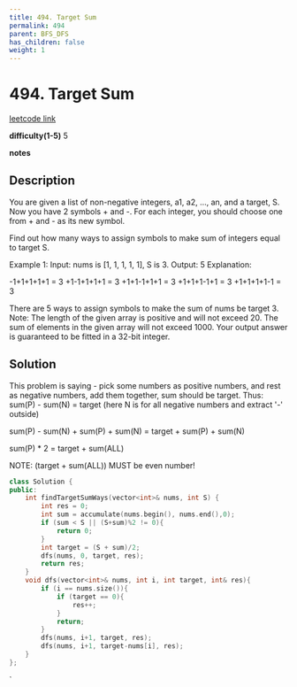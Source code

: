```yaml
---
title: 494. Target Sum
permalink: 494
parent: BFS_DFS
has_children: false
weight: 1
---
```

# 494. Target Sum
[leetcode link](https://leetcode.com/problems/target-sum/)

**difficulty(1-5)** 
5

**notes**   


## Description
You are given a list of non-negative integers, a1, a2, ..., an, and a target, S. Now you have 2 symbols + and -. For each integer, you should choose one from + and - as its new symbol.

Find out how many ways to assign symbols to make sum of integers equal to target S.

Example 1:
Input: nums is [1, 1, 1, 1, 1], S is 3. 
Output: 5
Explanation: 

-1+1+1+1+1 = 3
+1-1+1+1+1 = 3
+1+1-1+1+1 = 3
+1+1+1-1+1 = 3
+1+1+1+1-1 = 3

There are 5 ways to assign symbols to make the sum of nums be target 3.
Note:
The length of the given array is positive and will not exceed 20.
The sum of elements in the given array will not exceed 1000.
Your output answer is guaranteed to be fitted in a 32-bit integer.

## Solution
This problem is saying - pick some numbers as positive numbers, and rest as negative numbers, add them together, sum should be target. 
Thus:
sum(P) - sum(N) = target (here N is for all negative numbers and extract '-' outside)

sum(P) - sum(N) + sum(P) + sum(N) = target + sum(P) + sum(N)

sum(P) * 2 = target + sum(ALL)

NOTE: (target + sum(ALL)) MUST be even number!
```c++
class Solution {
public:
    int findTargetSumWays(vector<int>& nums, int S) {
        int res = 0;
        int sum = accumulate(nums.begin(), nums.end(),0);
        if (sum < S || (S+sum)%2 != 0){
            return 0;
        }
        int target = (S + sum)/2;
        dfs(nums, 0, target, res);
        return res;
    }
    void dfs(vector<int>& nums, int i, int target, int& res){
        if (i == nums.size()){
            if (target == 0){
                res++;
            }
            return;
        }
        dfs(nums, i+1, target, res);
        dfs(nums, i+1, target-nums[i], res);
    }
};
```

<!-- 
Default label
{: .label }

Blue label
{: .label .label-blue }

Stable
{: .label .label-green }

New release
{: .label .label-purple }

Coming soon
{: .label .label-yellow }

Deprecated
{: .label .label-red } -->
`